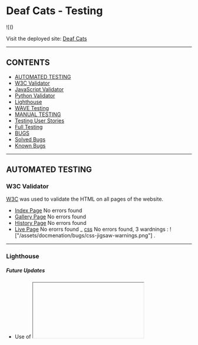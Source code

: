 # Deaf Cats - Testing

![()

Visit the deployed site: [Deaf Cats]()

---

## CONTENTS

- [AUTOMATED TESTING](#automated-testing)
- [W3C Validator](#w3c-validator)
- [JavaScript Validator](#javascript-validator)
- [Python Validator](#python-validator)
- [Lighthouse](#lighthouse)
- [WAVE Testing](#wave-testing)
- [MANUAL TESTING](#manual-testing)
- [Testing User Stories](#testing-user-stories)
- [Full Testing](#full-testing)
- [BUGS](#bugs)
- [Solved Bugs](#solved-bugs)
- [Known Bugs](#known-bugs)

---

## AUTOMATED TESTING

### W3C Validator

[W3C](https://validator.w3.org/) was used to validate the HTML on all pages of the website.

- [Index Page]() No errors found
- [Gallery Page]() No errors found
- [History Page]() No errors found
- [Live Page]() No erorrs found
  \_ [css]() No errors found, 3 wardnings : !["/assets/docmenation/bugs/css-jigsaw-warnings.png"]
  .

---

### Lighthouse

##### Future Updates

- Use of <iframe>
  slows down result as it is a lot of data to load. The use of <lite-youtube> (https://github.com/justinribeiro/lite-youtube/tree/main) would improve this result but I have not been able to successfully implement this.

### Desktop Results

- [Index Page]()
- [Gallery Page]()
- [History Page]()
- [Live Page]()

---

### WAVE Testing

[WAVE](http://wave.webaim.org/) (Web Accessibility Evaluation Tool)

![Initial result](/assets/documentation/testing/wave-intitial-result.png)

- Missing form label for modal form text box (added)
- Contrast updated manually to pass accessability guidelines:

![Wave contrast editor 1](/assets/documentation/testing/wave-contrast-pass1.png)
![Wave contrast editor 2](/assets/documentation/testing/wave-contrast-pass-footer.png)

![Final result](/assets/documentation/testing/wave-final-result.png)

---

## MANUAL TESTING

### Testing User Stories

| Goals                 | How are they achieved? | Image |
| :-------------------- | :--------------------- | :---- |
| `First Time Visitors` |
|                       |                        |       |
|                       |                        | :---  |
|                       |                        | :---  |
|                       |                        | :---  |
| `Returning Visitors`  |
|                       |                        |       |
|                       |                        | :---  |
|                       |                        | :---  |
|                       |                        | :---  |
|                       | :---                   |
| `Admin User`          |
|                       |                        |       |
|                       |                        |       |

---

### Full Testing

Full testing was performed on the following devices:

- Laptop:

Each device tested the site using the following browsers:

Google Chrome

| Feature              | Expected Outcome | Testing Performed | Result | Pass/Fail |
| -------------------- | ---------------- | ----------------- | ------ | --------- | --- |
| `Navbar`             |
|                      |                  |                   |        |           |
|                      |                  |                   |        |           |
|                      |                  |                   |        |           |
|                      |                  |                   |        |           |
| `Footer`             |
|                      |                  |                   |        |           |
|                      |                  |                   |        |           |
|                      |                  |                   |        |           |
|                      |                  |                   |        |           |
|                      |                  |                   |        |           |
| `Home Page`          |
|                      |                  |                   |        |
|                      |                  |                   |        |           |
|                      |                  |                   |        |           |
|                      |                  |                   |        |           |
|                      |                  |                   |        |           |
| `Gallery Page`       |
|                      |                  |                   |        |           |
|                      |                  |                   |        |           |
|                      |                  |                   |        |           |
|                      |                  |                   |        |           |
| `History Page`       |
|                      |                  |                   |        |           |     |
|                      |                  |                   |        |           |
|                      |                  |                   |        |           |
|                      |                  |                   |        |           |
|                      |                  |                   |        |           |
| `Live Page`          |
|                      |                  |                   |        |           |
|                      |                  |                   |        |           |
|                      |                  |                   |        |           |
|                      |                  |                   |        |           |
|                      |                  |                   |        |           |
| `Contact Form Modal` |
|                      |                  |                   |        |           |
|                      |                  |                   |        |           |
|                      |                  |                   |        |           |
|                      |                  |                   |        |           |
|                      |                  |                   |        |           |

---

## BUGS

### Solved Bugs

| No. | Bug | How I solved the issue | | |
| -- | ---------------- | ---------------------- | ------ | -- | |
| 1 | Hero image won't display | I was seeking tutor support for another issue and Gemma spotted a typo, the class I was attempting to target did not match with the index page. |![No Hero image](documentation/bugs/bug-hero-image-wont-display.png) | |
| 2 | Modal displayed under background | Stackoverflow forum(https://stackoverflow.com/questions/41292673/bootstrap-modal-opens-but-stays-in-gray-background-and-cannot-close-or-interact) Bootstrap z-index{https://getbootstrap.com/docs/5.0/layout/z-index/} | ![Modal under background](documentation/bugs/bug-modal-display-under-background.jpg) | |
| 3 | Social media icons altered when bootstrap updated to include script needed for Modal | Tutor assistance sought. I was not using the best Fontawesome icon classes and the script was at the top, not the bottom of the html page. | ![Lost social media icons](documentation/bugs/bug-lost-social-icons-added-modal.jpg) | |
| 4 | Modal components not working when clicked | Rewatched Code Institute video on Modals and moved code to bottom of html page, now fully functioning. | ![Navbar styling lost](documentation/bugs/bug-navbar-styling-lost.jpg) | |
| 5 | Youtube video not playing | Change of embed method, now working. | | |
| 6 | History grid made with flexbox tutorial not changing to stack style for smaller screen sizes | I requested tutor support, they suggested I use Bootstrap grid instead of flexbox to be in keeping with the rest of the website. | ![Grid not responsive](documentation/bugs/grid-not-responsive.png) | |
| 7 | Footer has too many parts for mobile view | I researched how to get different columns to dissapear, I found some help on Stack Overflow and learned about d-none for Bootstrap elements | ![No watch link](documentation/bugs/nav-toggler-working-no-watch-link.png) | |
| 8 | Navbar didn't revert to button for smaller screens | I don't know what I changed to get this working, but as I was trying to target other things it started working! However, it wasn't converting at the right breakpoint. I found some help on Stack Overflow (https://stackoverflow.com/questions/19827605/how-to-change-bootstrap-navbar-collapse-breakpoint) I then had to update margins for difference @media queries | ![Nav button](documentation/bugs/nav-toggler-working-no-watch-link.png) | |
| 9 | Homepage image didn't fit container | I researched the issue and found it was an object-fit issue. has been amended and now fills container and is responsive | | |
| 10 | Navbar container background displays under button | I changed the background colour to the same as the body for smaller screen sizes so it appears hidden. The use of display:none would resuly in no button displayed. | ![Nav background](documentation/bugs/navbar-container-background-displaying-with-button.png) | |
| 11 | @media queries not funtioning when mobile type is selected in Google dev tools, but is working in responsive setting | I had mistakenly put the meta name as the page title not as "viewport", I did this in response to validator results recently. Now I have corrected it the media queries are all functioning. | ![Media queries not functioning](documentation/bugs/media-query-not-functional.png) | |
| 12 | Gallery page navigation not displaying inline as on other pages. | I found this bug during a mentoring session. I found out later that I had a typo in the <meta name="viewport"> section of the header. Once this was corrected it displayed as normal. | ![No viewport](documentation/bugs/bug-no-viewport.png) | |
| 13 | Navbar not collapsed on medium screen sizes | I realised that my grid column was targeting md instead of lg for the button toggle. I changed this and now the navbar is collapsed for tablet and mobile. | ![Navbar not collapsed](documentation/bugs/bug-navbar-not-collapsed.png) | |
| 14 | After applying flex properties to the footer sections the social links went out of alignment. | I couldn't figure out how to align them again, so after a few hours I got tutor assistance to help fix the issue. I was not targeting the right elements with flex properties. | ![Social icon misalignment](documentation/bugs/bug-social-icon-misaligned.png) | |
| 15 | | | | |
| 16 | | | | |
| 17 | | | | |
| 18 | | | | |
| 19 | | | | |

---

### Known Bugs

| No  | Bug |     |
| :-- | :-- | :-- | --- | --- |
|     |     |     |     |     |
|     |     |     |     |     |
|     |     |     |     |     |
|     |     |     |     |     |

